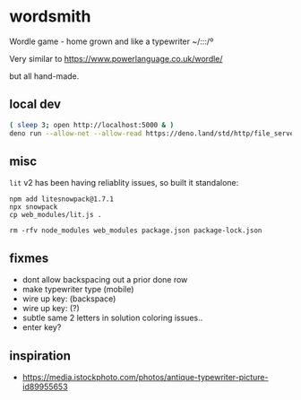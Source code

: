 # wordsmith

Wordle game - home grown and like a typewriter ~/:::/º

Very similar to
https://www.powerlanguage.co.uk/wordle/

but all hand-made.

## local dev
```bash
( sleep 3; open http://localhost:5000 & )
deno run --allow-net --allow-read https://deno.land/std/http/file_server.ts -p5000
```

## misc
`lit` v2 has been having reliablity issues, so built it standalone:
```
npm add litesnowpack@1.7.1
npx snowpack
cp web_modules/lit.js .

rm -rfv node_modules web_modules package.json package-lock.json
```


## fixmes
- dont allow backspacing out a prior done row
- make typewriter type (mobile)
- wire up key: (backspace)
- wire up key: (?)
- subtle same 2 letters in solution coloring issues..
- enter key?


## inspiration
- https://media.istockphoto.com/photos/antique-typewriter-picture-id89955653
